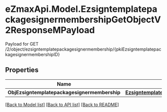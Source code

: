 # eZmaxApi.Model.EzsigntemplatepackagesignermembershipGetObjectV2ResponseMPayload
Payload for GET /2/object/ezsigntemplatepackagesignermembership/{pkiEzsigntemplatepackagesignermembershipID}

## Properties

Name | Type | Description | Notes
------------ | ------------- | ------------- | -------------
**ObjEzsigntemplatepackagesignermembership** | [**EzsigntemplatepackagesignermembershipResponseCompound**](EzsigntemplatepackagesignermembershipResponseCompound.md) |  | 

[[Back to Model list]](../README.md#documentation-for-models) [[Back to API list]](../README.md#documentation-for-api-endpoints) [[Back to README]](../README.md)

